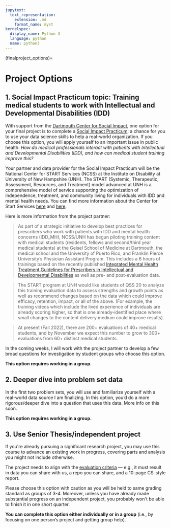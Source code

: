 ```yaml
---
jupytext:
  text_representation:
    extension: .md
    format_name: myst
kernelspec:
  display_name: Python 3
  language: python
  name: python3
---
```


(finalproject_options)=

# Project Options

## 1. Social Impact Practicum topic: Training medical students to work with Intellectual and Developmental Disabilities (IDD)

With support from the [Dartmouth Center for Social Impact](https://students.dartmouth.edu/social-impact/), one option for your final project is to complete a [Social Impact Practicum](https://students.dartmouth.edu/social-impact/programs-initiatives/students/social-impact-practicums-sips): a chance for you to use your data science skills to help a real-world organization. If you choose this option, you will apply yourself to an important issue in public health: *How do medical professionals interact with patients with Intellectual and Developmental Disabilities (IDD), and how can medical student training improve this?*

Your partner and data provider for the Social Impact Practicum will be the National Center for START Services (NCSS) at the Institute on Disability at University of New Hampshire (UNH). The START (Systemic, Therapeutic, Assessment, Resources, and Treatment) model advanced at UNH is a comprehensive model of service supporting the optimization of independence, treatment, and community living for individuals with IDD and mental health needs. You can find more information about the Center for Start Services [here](https://centerforstartservices.org/) and [here](https://iod.unh.edu/projects/center-start-services).

Here is more information from the project partner:

> As part of a strategic initiative to develop best practices for prescribers who work with patients with IDD and mental health concerns (IDD_MH), NCSS/UNH has begun piloting training content with medical students (residents, fellows and second/third year medical students) at the Geisel School of Medicine at Dartmouth, the medical school and the University of Puerto Rico, and Franklin Pierce University’s Physician Assistant Program.  This includes a 6 hours of trainings based on the recently published [Integrated Mental Health Treatment Guidelines for Prescribers in Intellectual and Developmental Disabilities](https://centerforstartservices.org/IDD-MH-Prescribing-Guidelines) as well as pre- and post-evaluation data.

> The START program at UNH would like students of QSS 20 to analyze this training evaluation data to assess strengths and growth points as well as recommend changes based on the data which could improve efficacy, retention, impact, or all of the above.  (For example, the training videos which include the lived experience of individuals are already scoring higher, so that is one already-identified place where small changes to the content delivery medium could improve results).

> At present (Fall 2022), there are 200+ evaluations of 40+ medical students, and by November we expect this number to grow to 300+ evaluations from 60+ distinct medical students.

In the coming weeks, I will work with the project partner to develop a few broad questions for investigation by student groups who choose this option.

**This option requires working in a group.**


## 2. Deeper dive into problem set data

In the first two problem sets, you will use and familiarize yourself with a real-world data source I am finalizing. In this option, you’d do a more rigorous/deeper dive into a question that uses this data. More info on this soon. 

**This option requires working in a group.**


## 3. Use Senior Thesis/independent project 

If you're already pursuing a significant research project, you may use this course to advance an existing work in progress, covering parts and analysis you might not include otherwise. 

The project needs to align with the [evaluation criteria](https://github.com/jhaber-zz/QSS20_public/blob/main/finalproj_guidelines/final_project_rubric.csv) — e.g., it must result in data you can share with us, a repo you can share, and a 10-page CS-style report.

Please choose this option with caution as you will be held to same grading standard as groups of 3-4. Moreover, unless you have already made substantial progress on an independent project, you probably won't be able to finish it in one short quarter.

**You can complete this option either individually or in a group** (i.e., by focusing on one person’s project and getting group help).